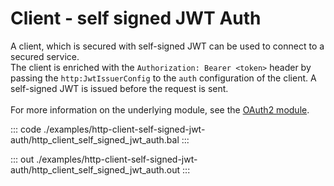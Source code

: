 # Client - self signed JWT Auth

A client, which is secured with self-signed JWT can be used to connect to
a secured service.<br/>
The client is enriched with the `Authorization: Bearer <token>` header by
passing the `http:JwtIssuerConfig` to the `auth` configuration of the
client. A self-signed JWT is issued before the request is sent.<br/><br/>
For more information on the underlying module,
see the [OAuth2 module](https://docs.central.ballerina.io/ballerina/oauth2/latest/).

::: code ./examples/http-client-self-signed-jwt-auth/http_client_self_signed_jwt_auth.bal :::

::: out ./examples/http-client-self-signed-jwt-auth/http_client_self_signed_jwt_auth.out :::